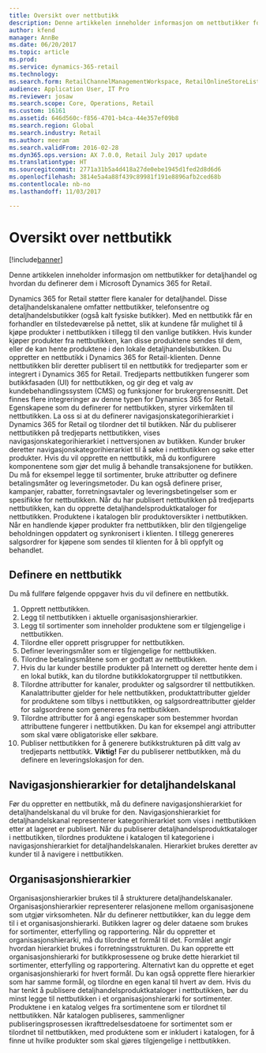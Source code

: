 ```yaml
---
title: Oversikt over nettbutikk
description: Denne artikkelen inneholder informasjon om nettbutikker for detaljhandel og hvordan du definerer dem i Microsoft Dynamics 365 for Retail.
author: kfend
manager: AnnBe
ms.date: 06/20/2017
ms.topic: article
ms.prod: 
ms.service: dynamics-365-retail
ms.technology: 
ms.search.form: RetailChannelManagementWorkspace, RetailOnlineStoreList
audience: Application User, IT Pro
ms.reviewer: josaw
ms.search.scope: Core, Operations, Retail
ms.custom: 16161
ms.assetid: 646d560c-f856-4701-b4ca-44e357ef09b8
ms.search.region: Global
ms.search.industry: Retail
ms.author: meeram
ms.search.validFrom: 2016-02-28
ms.dyn365.ops.version: AX 7.0.0, Retail July 2017 update
ms.translationtype: HT
ms.sourcegitcommit: 2771a31b5a4d418a27de0ebe1945d1fed2d8d6d6
ms.openlocfilehash: 3814e5a4a88f439c89981f191e8896afb2ced68b
ms.contentlocale: nb-no
ms.lasthandoff: 11/03/2017

---
```


# <a name="online-store-overview"></a>Oversikt over nettbutikk

[!include[banner](includes/banner.md)]


Denne artikkelen inneholder informasjon om nettbutikker for detaljhandel og hvordan du definerer dem i Microsoft Dynamics 365 for Retail.

Dynamics 365 for Retail støtter flere kanaler for detaljhandel. Disse detaljhandelskanalene omfatter nettbutikker, telefonsentre og detaljhandelsbutikker (også kalt fysiske butikker). Med en nettbutikk får en forhandler en tilstedeværelse på nettet, slik at kundene får mulighet til å kjøpe produkter i nettbutikken i tillegg til den vanlige butikken. Hvis kunder kjøper produkter fra nettbutikken, kan disse produktene sendes til dem, eller de kan hente produktene i den lokale detaljhandelsbutikken. Du oppretter en nettbutikk i Dynamics 365 for Retail-klienten. Denne nettbutikken blir deretter publisert til en nettbutikk for tredjeparter som er integrert i Dynamics 365 for Retail. Tredjeparts nettbutikken fungerer som butikkfasaden (UI) for nettbutikken, og gir deg et valg av kundebehandlingssystem (CMS) og funksjoner for brukergrensesnitt. Det finnes flere integreringer av denne typen for Dynamics 365 for Retail. Egenskapene som du definerer for nettbutikken, styrer virkemåten til nettbutikken. La oss si at du definerer navigasjonskategorihierarkiet i Dynamics 365 for Retail og tilordner det til butikken. Når du publiserer nettbutikken på tredjeparts nettbutikken, vises navigasjonskategorihierarkiet i nettversjonen av butikken. Kunder bruker deretter navigasjonskategorihierarkiet til å søke i nettbutikken og søke etter produkter. Hvis du vil opprette en nettbutikk, må du konfigurere komponentene som gjør det mulig å behandle transaksjonene for butikken. Du må for eksempel legge til sortimenter, bruke attributter og definere betalingsmåter og leveringsmetoder. Du kan også definere priser, kampanjer, rabatter, forretningsavtaler og leveringsbetingelser som er spesifikke for nettbutikken. Når du har publisert nettbutikken på tredjeparts nettbutikken, kan du opprette detaljhandelsproduktkataloger for nettbutikken. Produktene i katalogen blir produktoversikter i nettbutikken. Når en handlende kjøper produkter fra nettbutikken, blir den tilgjengelige beholdningen oppdatert og synkronisert i klienten. I tillegg genereres salgsordrer for kjøpene som sendes til klienten for å bli oppfylt og behandlet.

## <a name="set-up-an-online-store"></a>Definere en nettbutikk
Du må fullføre følgende oppgaver hvis du vil definere en nettbutikk.

1.  Opprett nettbutikken.
2.  Legg til nettbutikken i aktuelle organisasjonshierarkier.
3.  Legg til sortimenter som inneholder produktene som er tilgjengelige i nettbutikken.
4.  Tilordne eller opprett prisgrupper for nettbutikken.
5.  Definer leveringsmåter som er tilgjengelige for nettbutikken.
6.  Tilordne betalingsmåtene som er godtatt av nettbutikken.
7.  Hvis du lar kunder bestille produkter på Internett og deretter hente dem i en lokal butikk, kan du tilordne butikklokatorgrupper til nettbutikken.
8.  Tilordne attributter for kanaler, produkter og salgsordrer til nettbutikken. Kanalattributter gjelder for hele nettbutikken, produktattributter gjelder for produktene som tilbys i nettbutikken, og salgsordreattributter gjelder for salgsordrene som genereres fra nettbutikken.
9.  Tilordne attributter for å angi egenskaper som bestemmer hvordan attributtene fungerer i nettbutikken. Du kan for eksempel angi attributter som skal være obligatoriske eller søkbare.
10. Publiser nettbutikken for å generere butikkstrukturen på ditt valg av tredjeparts nettbutikk. **Viktig!** Før du publiserer nettbutikken, må du definere en leveringslokasjon for den.

## <a name="retail-channel-navigation-hierarchies"></a>Navigasjonshierarkier for detaljhandelskanal
Før du oppretter en nettbutikk, må du definere navigasjonshierarkiet for detaljhandelskanal du vil bruke for den. Navigasjonshierarkiet for detaljhandelskanal representerer kategorihierarkiet som vises i nettbutikken etter at lageret er publisert. Når du publiserer detaljhandelsproduktkataloger i nettbutikken, tilordnes produktene i katalogen til kategoriene i navigasjonshierarkiet for detaljhandelskanalen. Hierarkiet brukes deretter av kunder til å navigere i nettbutikken.

## <a name="organization-hierarchies"></a>Organisasjonshierarkier
Organisasjonshierarkier brukes til å strukturere detaljhandelskanaler. Organisasjonshierarkier representerer relasjonene mellom organisasjonene som utgjør virksomheten. Når du definerer nettbutikker, kan du legge dem til i et organisasjonshierarki. Butikken lagrer og deler dataene som brukes for sortimenter, etterfylling og rapportering. Når du oppretter et organisasjonshierarki, må du tilordne et formål til det. Formålet angir hvordan hierarkiet brukes i forretningsstrukturen. Du kan opprette ett organisasjonshierarki for butikkprosessene og bruke dette hierarkiet til sortimenter, etterfylling og rapportering. Alternativt kan du opprette et eget organisasjonshierarki for hvert formål. Du kan også opprette flere hierarkier som har samme formål, og tilordne en egen kanal til hvert av dem. Hvis du har tenkt å publisere detaljhandelsproduktkataloger i nettbutikken, bør du minst legge til nettbutikken i et organisasjonshierarki for sortimenter. Produktene i en katalog velges fra sortimentene som er tilordnet til nettbutikken. Når katalogen publiseres, sammenligner publiseringsprosessen ikrafttredelsesdatoene for sortimentet som er tilordnet til nettbutikken, med produktene som er inkludert i katalogen, for å finne ut hvilke produkter som skal gjøres tilgjengelige i nettbutikken.




